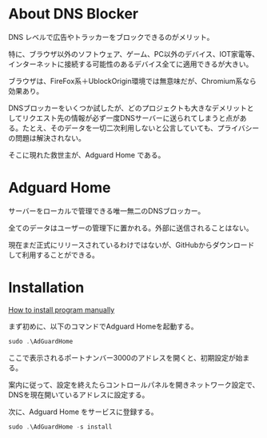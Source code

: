 # About DNS Blocker

DNS レベルで広告やトラッカーをブロックできるのがメリット。

特に、ブラウザ以外のソフトウェア、ゲーム、PC以外のデバイス、IOT家電等、インターネットに接続する可能性のあるデバイス全てに適用できるが大きい。

ブラウザは、FireFox系＋UblockOrigin環境では無意味だが、Chromium系なら効果あり。

DNSブロッカーをいくつか試したが、どのプロジェクトも大きなデメリットとしてリクエスト先の情報が必ず一度DNSサーバーに送られてしまうと点がある。たとえ、そのデータを一切二次利用しないと公言していても、プライバシーの問題は解決されない。

そこに現れた救世主が、Adguard Home である。

# Adguard Home

サーバーをローカルで管理できる唯一無二のDNSブロッカー。

全てのデータはユーザーの管理下に置かれる。外部に送信されることはない。

現在まだ正式にリリースされているわけではないが、GitHubからダウンロードして利用することができる。

# Installation

[How to install program manually](https://github.com/AdguardTeam/AdGuardHome/wiki/Getting-Started)

まず初めに、以下のコマンドでAdguard Homeを起動する。

```Powershell
sudo .\AdGuardHome
```

ここで表示されるポートナンバー3000のアドレスを開くと、初期設定が始まる。

案内に従って、設定を終えたらコントロールパネルを開きネットワーク設定で、DNSを現在開いているアドレスに設定する。

次に、Adguard Home をサービスに登録する。

```Powershell
sudo .\AdGuardHome -s install
```
